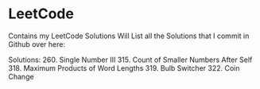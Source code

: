 # LeetCode
Contains my LeetCode Solutions
Will List all the Solutions that I commit in Github over here:

Solutions:
260. Single Number III
315. Count of Smaller Numbers After Self
318. Maximum Products of Word Lengths
319. Bulb Switcher
322. Coin Change

